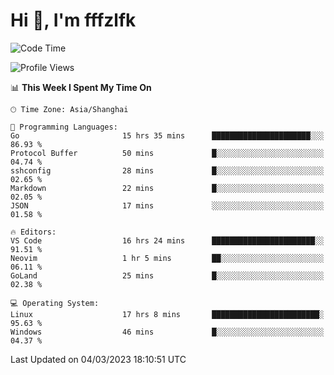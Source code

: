 # Hi 👋, I'm fffzlfk

<!--START_SECTION:waka-->
![Code Time](http://img.shields.io/badge/Code%20Time-72%20hrs%2058%20mins-blue)

![Profile Views](http://img.shields.io/badge/Profile%20Views-7-blue)

📊 **This Week I Spent My Time On** 

```text
🕑︎ Time Zone: Asia/Shanghai

💬 Programming Languages: 
Go                       15 hrs 35 mins      ██████████████████████░░░   86.93 % 
Protocol Buffer          50 mins             █░░░░░░░░░░░░░░░░░░░░░░░░   04.74 % 
sshconfig                28 mins             █░░░░░░░░░░░░░░░░░░░░░░░░   02.65 % 
Markdown                 22 mins             █░░░░░░░░░░░░░░░░░░░░░░░░   02.05 % 
JSON                     17 mins             ░░░░░░░░░░░░░░░░░░░░░░░░░   01.58 % 

🔥 Editors: 
VS Code                  16 hrs 24 mins      ███████████████████████░░   91.51 % 
Neovim                   1 hr 5 mins         ██░░░░░░░░░░░░░░░░░░░░░░░   06.11 % 
GoLand                   25 mins             █░░░░░░░░░░░░░░░░░░░░░░░░   02.38 % 

💻 Operating System: 
Linux                    17 hrs 8 mins       ████████████████████████░   95.63 % 
Windows                  46 mins             █░░░░░░░░░░░░░░░░░░░░░░░░   04.37 % 
```


 Last Updated on 04/03/2023 18:10:51 UTC
<!--END_SECTION:waka-->
